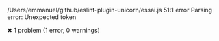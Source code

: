 
/Users/emmanuel/github/eslint-plugin-unicorn/essai.js
  51:1  error  Parsing error: Unexpected token

✖ 1 problem (1 error, 0 warnings)

